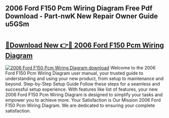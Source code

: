 ## 2006 Ford F150 Pcm Wiring Diagram Free Pdf Download - Part-nwK New Repair Owner Guide u5GSm

# <h2><a href="http://dfpq6e1.blite.top/?on=2006+Ford+F150+Pcm+Wiring+Diagram">🔗Download New 👉🔴 2006 Ford F150 Pcm Wiring Diagram</a></h2>

[![2006 Ford F150 Pcm Wiring Diagram download](https://i.imgur.com/lujVjoI.png)](http://dfpq6e1.blite.top/?on=2006+Ford+F150+Pcm+Wiring+Diagram)
Welcome to the 2006 Ford F150 Pcm Wiring Diagram user manual, your trusted guide to understanding and using your new product, from setup to maintenance and beyond. Step-by-Step Setup Guide Follow these steps for a seamless and successful setup experience. With features like list of features, your new 2006 Ford F150 Pcm Wiring Diagram is designed to simplify your tasks and empower you to achieve more. Your Satisfaction is Our Mission 2006 Ford F150 Pcm Wiring Diagram. We are dedicated to ensuring your complete satisfaction.
